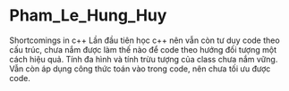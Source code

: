 # Pham_Le_Hung_Huy
Shortcomings in c++
Lần đầu tiên học c++ nên vẫn còn tư duy code theo cấu trúc, chưa nắm được làm thế nào để code theo hướng đối tượng một cách hiệu quả.
Tính đa hình và tính trừu tượng của class chưa nắm vững.
Vẫn còn áp dụng công thức toán vào trong code, nên chưa tối ưu được code.
